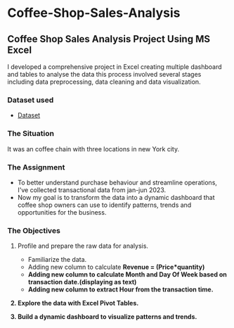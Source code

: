 # Coffee-Shop-Sales-Analysis
## Coffee Shop Sales Analysis Project Using  MS Excel

I developed a comprehensive project in Excel creating multiple dashboard and tables to analyse the data this process involved several stages including data preprocessing, data cleaning and data visualization.

### Dataset used
- <a href = "https://github.com/cspoojary/Coffee-Shop-Sales-Analysis/blob/main/Coffee%20Shop%20Sales.xlsx">Dataset</a>

### The Situation
It was an coffee chain with three locations in new York city.

### The Assignment
- To better understand purchase behaviour and streamline operations, I've collected transactional data from jan-jun 2023.
- Now my goal is to transform the data into a dynamic dashboard that coffee shop owners can use to identify patterns, trends and opportunities for the business.

### The Objectives
1. Profile and prepare the raw data for analysis.
   - Familiarize the data.
   - Adding new column to calculate <b>Revenue = (Price*quantity)<b>
   - Adding new column to calculate Month and Day Of Week based on transaction date.(displaying as text)
   - Adding new column to extract Hour from the transaction time.
2. Explore the data with Excel Pivot Tables.
   
4. Build a dynamic dashboard to visualize patterns and trends.

